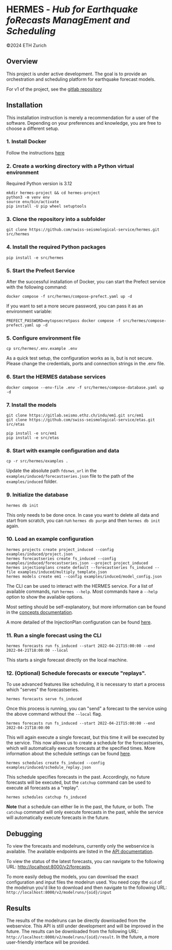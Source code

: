 # HERMES - *Hub for Earthquake foRecasts ManagEment and Scheduling*
©2024 ETH Zurich

## Overview
This project is under active development. The goal is to provide an orchestration and scheduling platform for earthquake forecast models. 

For v1 of the project, see the [gitlab repository](https://gitlab.seismo.ethz.ch/indu/rt-ramsis)

## Installation
This installation instruction is merely a recommendation for a user of the software. Depending on your preferences and knowledge, you are free to choose a different setup.


### 1. Install Docker
Follow the instructions [here](https://docs.docker.com/get-docker/)

### 2. Create a working directory with a Python virtual environment
Required Python version is 3.12
```
mkdir hermes-project && cd hermes-project
python3 -m venv env
source env/bin/activate
pip install -U pip wheel setuptools
```

### 3. Clone the repository into a subfolder
```
git clone https://github.com/swiss-seismological-service/hermes.git src/hermes
```

### 4. Install the required Python packages
```
pip install -e src/hermes
```

### 5. Start the Prefect Service
After the successful installation of Docker, you can start the Prefect service with the following command:
```
docker compose -f src/hermes/compose-prefect.yaml up -d
```
If you want to set a more secure password, you can pass it as an environment variable:
```
PREFECT_PASSWORD=mytopsecretpass docker compose -f src/hermes/compose-prefect.yaml up -d
```

### 5. Configure environment file
```
cp src/hermes/.env.example .env
```
As a quick test setup, the configuration works as is, but is not secure. Please change the credentials, ports and connection strings in the .env file.

### 6. Start the HERMES database services
```
docker compose --env-file .env -f src/hermes/compose-database.yaml up -d
```

### 7. Install the models
```
git clone https://gitlab.seismo.ethz.ch/indu/em1.git src/em1
git clone https://github.com/swiss-seismological-service/etas.git src/etas

pip install -e src/em1
pip install -e src/etas
```

### 8. Start with example configuration and data
```
cp -r src/hermes/examples .
```
Update the absolute path `fdsnws_url` in the `examples/induced/forecastseries.json` file to the path of the `examples/induced` folder.

### 9. Initialize the database
```
hermes db init
```
This only needs to be done once. In case you want to delete all data and start from scratch, you can run `hermes db purge` and then `hermes db init` again.

### 10. Load an example configuration
```
hermes projects create project_induced --config examples/induced/project.json
hermes forecastseries create fs_induced --config examples/induced/forecastseries.json --project project_induced
hermes injectionplans create default --forecastseries fs_induced --file examples/induced/multiply_template.json
hermes models create em1 --config examples/induced/model_config.json
```

The CLI can be used to interact with the HERMES service. For a list of available commands, run `hermes --help`. Most commands have a `--help` option to show the available options.

Most setting should be self-explanatory, but more information can be found in the [concepts documentation](https://github.com/swiss-seismological-service/hermes/blob/main/docs/concepts.md).

A more detailed of the InjectionPlan configuration can be found [here](https://github.com/swiss-seismological-service/hermes/blob/main/docs/injectionplan.md).

### 11. Run a single forecast using the CLI
```
hermes forecasts run fs_induced --start 2022-04-21T15:00:00 --end 2022-04-21T18:00:00 --local
```
This starts a single forecast directly on the local machine. 

### 12. (Optional) Schedule forecasts or execute "replays".
To use advanced features like scheduling, it is necessary to start a process which "serves" the forecastseries. 
```
hermes forecasts serve fs_induced
```
Once this process is running, you can "send" a forecast to the service using the above command without the `--local` flag.
```
hermes forecasts run fs_induced --start 2022-04-21T15:00:00 --end 2022-04-21T18:00:00
```
This will again execute a single forecast, but this time it will be executed by the service. This now allows us to create a schedule for the forecastseries, which will automatically execute forecasts at the specified times. More information about the schedule settings can be found [here](https://github.com/swiss-seismological-service/hermes/blob/main/docs/concepts.md#forecast-series-scheduling).

```
hermes schedules create fs_induced --config examples/induced/schedule_replay.json
```
This schedule specifies forecasts in the past. Accordingly, no future forecasts will be executed, but the `catchup` command can be used to execute all forecasts as a "replay".
```
hermes schedules catchup fs_induced
```

__Note__ that a schedule can either lie in the past, the future, or both. The `catchup` command will only execute forecasts in the past, while the service will automatically execute forecasts in the future.

## Debugging
To view the forecasts and modelruns, currently only the webservice is available. The available endpoints are listed in the [API documentation](http://localhost:8000/docs).

To view the status of the latest forecasts, you can navigate to the following URL: [http://localhost:8000/v2/forecasts](http://localhost:8000/v2/forecasts).

To more easily debug the models, you can download the exact configuration and input files the modelrun used. You need copy the `oid` of the modelrun you'd like to download and then navigate to the following URL: `http://localhost:8000/v2/modelruns/{oid}/input`

## Results

The results of the modelruns can be directly downloaded from the webservice. This API is still under development and will be improved in the future. The results can be downloaded from the following URL: `http://localhost:8000/v2/modelruns/{oid}/result`. In the future, a more user-friendly interface will be provided.
